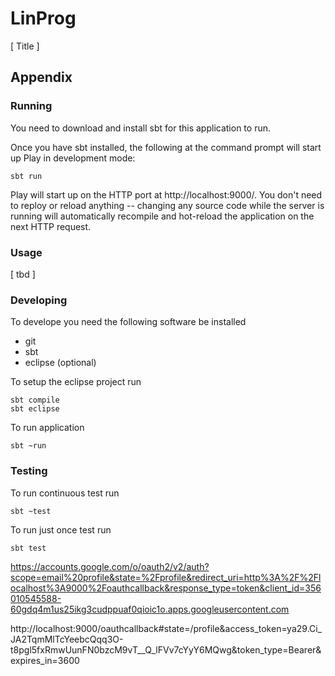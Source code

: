# LinProg

[ Title ]


## Appendix

### Running

You need to download and install sbt for this application to run.

Once you have sbt installed, the following at the command prompt will start up Play in development mode:

    sbt run

Play will start up on the HTTP port at http://localhost:9000/.   You don't need to reploy or reload anything -- changing any source code while the server is running will automatically recompile and hot-reload the application on the next HTTP request. 

### Usage

[ tbd ]

### Developing

To develope you need the following software be installed

  - git
  - sbt
  - eclipse (optional)

To setup the eclipse project run

    sbt compile
    sbt eclipse

To run application

    sbt ~run


### Testing

To run continuous test run

    sbt ~test

To run just once test run

    sbt test

    
https://accounts.google.com/o/oauth2/v2/auth?scope=email%20profile&state=%2Fprofile&redirect_uri=http%3A%2F%2Flocalhost%3A9000%2Foauthcallback&response_type=token&client_id=356010545588-60gdq4m1us25ikg3cudppuaf0qioic1o.apps.googleusercontent.com

http://localhost:9000/oauthcallback#state=/profile&access_token=ya29.Ci_JA2TqmMlTcYeebcQqq3O-t8pgl5fxRmwUunFN0bzcM9vT__Q_lFVv7cYyY6MQwg&token_type=Bearer&expires_in=3600